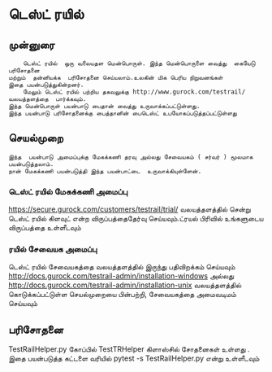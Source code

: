 # டெஸ்ட் ரயில்

## __முன்னுரை__

        டெஸ்ட் ரயில்  ஒரு வலையதள மென்பொருள். இந்த மென்பொருளை வைத்து  கையேடு பரிசோதனை 
    மற்றும்  தன்னியக்க  பரிசோதனை செய்யலாம்.உலகின் மிக பெரிய நிறுவனங்கள் 
    இதை பயன்படுத்துகின்றனர். 
        மேலும் டெஸ்ட் ரயில் பற்றிய தகவலுக்கு http://www.gurock.com/testrail/  வலயத்தளத்தை  பார்க்கவும்.
    இந்த மென்பொருள் பயன்பாடு பைதான் வைத்து உருவாக்கப்பட்டுள்ளது. 
    இந்த பயன்பாடு பரிசோதனைக்கு பைத்தானின் பைடெஸ்ட் உபயோகப்படுத்தப்பட்டுள்ளது

## செயல்முறை
    இந்த  பயன்பாடு அமைப்புக்கு மேகக்கணி தரவு அல்லது சேவையகம் ( சர்வர் ) மூலமாக பயன்படுத்தலாம். 
    நான் மேகக்கணி பயன்படுத்தி இந்த பயன்பாட்டை  உருவாக்கியுள்ளேன்.

### டெஸ்ட் ரயில் மேகக்கணி அமைப்பு
https://secure.gurock.com/customers/testrail/trial/  வலயத்தளத்தில் சென்று டெஸ்ட் ரயில் கிளவுட் 
என்ற விருப்பத்தைதேர்வு செய்யவும்.ட்ரயல்  பிரிவில் உங்களுடைய  விருப்பத்தை உள்ளீடவும்

### ரயில் சேவையக அமைப்பு
டெஸ்ட் ரயில் சேவையகத்தை  வலயத்தளத்தில்  இருந்து பதிவிறக்கம் செய்யவும்
http://docs.gurock.com/testrail-admin/installation-windows அல்லது 
http://docs.gurock.com/testrail-admin/installation-unix வலயத்தளத்தில் கொடுக்கப்பட்டுள்ள 
செயல்முறையை பின்பற்றி, சேவையகத்தை  அமைவடிமம்   செய்யவும்

## பரிசோதனை
TestRailHelper.py கோப்பில் TestTRHelper  கிளாஸ்சில் சோதனைகள் உள்ளது . இதை பயன்படுத்த
கட்டளை வரியில் pytest -s TestRailHelper.py என்று  உள்ளீடவும்

